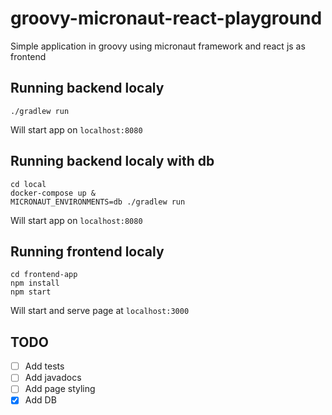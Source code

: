 # groovy-micronaut-react-playground

Simple application in groovy using micronaut framework and react js as frontend

## Running backend localy

```
./gradlew run
```
Will start app on `localhost:8080`

## Running backend localy with db

```
cd local
docker-compose up &
MICRONAUT_ENVIRONMENTS=db ./gradlew run
```
Will start app on `localhost:8080`

## Running frontend localy

```
cd frontend-app
npm install
npm start
```
Will start and serve page at `localhost:3000`

## TODO

- [ ]  Add tests
- [ ]  Add javadocs
- [ ]  Add page styling
- [x]  Add DB
